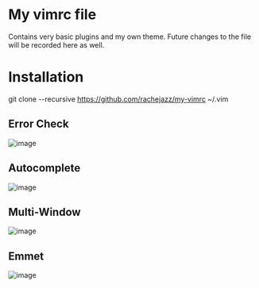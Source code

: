 # My vimrc file
Contains very basic plugins and my own theme. Future changes to the file will be recorded here as well.

# Installation
git clone --recursive https://github.com/rachejazz/my-vimrc ~/.vim

## Error Check
![image](screenshots/gif-error.gif)
## Autocomplete
![image](screenshots/gif-autocomplete.gif)
## Multi-Window
![image](screenshots/gif-multiwindow.gif)
## Emmet
![image](screenshots/gif-emmet.gif)
